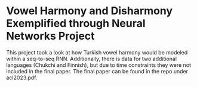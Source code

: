# Vowel Harmony and Disharmony Exemplified through Neural Networks Project

This project took a look at how Turkish vowel harmony would be modeled within a seq-to-seq RNN.  Additionally, there is data for two additional languages (Chukchi and Finnish), but due to time constraints they were not included in the final paper.  The final paper can be found in the repo under acl2023.pdf.
